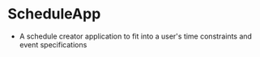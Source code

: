 # ScheduleApp
- A schedule creator application to fit into a user's time constraints and event specifications
